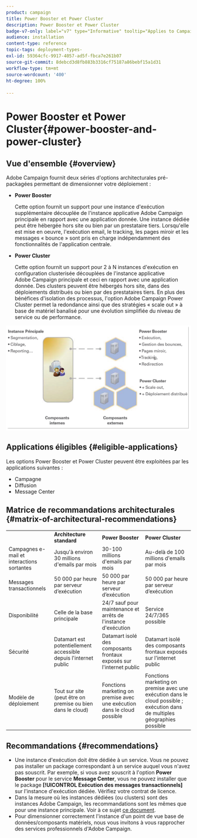 ```yaml
---
product: campaign
title: Power Booster et Power Cluster
description: Power Booster et Power Cluster
badge-v7-only: label="v7" type="Informative" tooltip="Applies to Campaign Classic v7 only"
audience: installation
content-type: reference
topic-tags: deployment-types-
exl-id: 59364cfc-9917-4057-ad5f-fbca7e261b07
source-git-commit: 8debcd3d8fb883b3316cf75187a86bebf15a1d31
workflow-type: tm+mt
source-wordcount: '400'
ht-degree: 100%

---
```


# Power Booster et Power Cluster{#power-booster-and-power-cluster}



## Vue d&#39;ensemble {#overview}

Adobe Campaign fournit deux séries d&#39;options architecturales pré-packagées permettant de dimensionner votre déploiement :

* **Power Booster**

   Cette option fournit un support pour une instance d&#39;exécution supplémentaire découplée de l&#39;instance applicative Adobe Campaign principale en rapport avec une application donnée. Une instance dédiée peut être hébergée hors site ou bien par un prestataire tiers. Lorsqu&#39;elle est mise en oeuvre, l&#39;exécution email, le tracking, les pages miroir et les messages « bounce » sont pris en charge indépendamment des fonctionnalités de l&#39;application centrale.

* **Power Cluster**

   Cette option fournit un support pour 2 à N instances d&#39;exécution en configuration clusterisée découplées de l&#39;instance applicative Adobe Campaign principale et ceci en rapport avec une application donnée. Des clusters peuvent être hébergés hors site, dans des déploiements distribués ou bien par des prestataires tiers. En plus des bénéfices d&#39;isolation des processus, l&#39;option Adobe Campaign Power Cluster permet la redondance ainsi que des stratégies « scale out » à base de matériel banalisé pour une évolution simplifiée du niveau de service ou de performance.

![](assets/architectural_options_diagram.png)

## Applications éligibles {#eligible-applications}

Les options Power Booster et Power Cluster peuvent être exploitées par les applications suivantes :

* Campagne
* Diffusion
* Message Center

## Matrice de recommandations architecturales {#matrix-of-architectural-recommendations}

<table> 
 <tbody> 
  <tr> 
   <td> </td> 
   <td> <strong>Architecture standard</strong><br /> </td> 
   <td> <strong>Power Booster</strong><br /> </td> 
   <td> <strong>Power Cluster</strong><br /> </td> 
  </tr> 
  <tr> 
   <td> Campagnes e-mail et interactions sortantes<br /> </td> 
   <td> Jusqu'à environ 30 millions d'emails par mois<br /> </td> 
   <td> 30-100 millions d'emails par mois<br /> </td> 
   <td> Au-delà de 100 millions d'emails par mois<br /> </td> 
  </tr> 
  <tr> 
   <td> Messages transactionnels<br /> </td> 
   <td> 50 000 par heure par serveur d’exécution<br /> </td> 
   <td> 50 000 par heure par serveur d’exécution<br /> </td> 
   <td> 50 000 par heure par serveur d’exécution<br /> </td> 
  </tr> 
  <tr> 
   <td> Disponibilité<br /> </td> 
   <td> Celle de la base principale<br /> </td> 
   <td> 24/7 sauf pour maintenance et
arrêts de l'instance d'exécution<br /> </td> 
   <td> Service 24/7/365 possible<br /> </td> 
  </tr> 
  <tr> 
   <td> Sécurité<br /> </td> 
   <td> Datamart est potentiellement accessible depuis l'internet public<br /> </td> 
   <td> Datamart isolé des composants frontaux
exposés sur l'internet public<br /> </td> 
   <td> Datamart isolé des composants frontaux
exposés sur l'internet public<br /> </td> 
  </tr> 
  <tr> 
   <td> Modèle de déploiement<br /> </td> 
   <td> Tout sur site (peut être on premise ou bien dans le cloud)<br /> </td> 
   <td> Fonctions marketing on premise avec une exécution dans le cloud possible<br /> </td> 
   <td> Fonctions marketing on premise avec une exécution dans le cloud possible ; exécution dans de multiples géographies possible<br /> </td> 
  </tr> 
 </tbody> 
</table>

## Recommandations      {#recommendations}

* Une instance d&#39;exécution doit être dédiée à un service. Vous ne pouvez pas installer un package correspondant à un service auquel vous n&#39;avez pas souscrit. Par exemple, si vous avez souscrit à l&#39;option **Power Booster** pour le service **Message Center**, vous ne pouvez installer que le package **[!UICONTROL Exécution des messages transactionnels]** sur l&#39;instance d&#39;exécution dédiée. Vérifiez votre contrat de licence.
* Dans la mesure où les instances dédiées (ou clusters) sont des instances Adobe Campaign, les recommandations sont les mêmes que pour une instance principale. Voir à ce sujet [ce document](../../production/using/foreword.md).
* Pour dimensionner correctement l&#39;instance d&#39;un point de vue base de données/composants matériels, nous vous invitons à vous rapprocher des services professionnels d&#39;Adobe Campaign.
